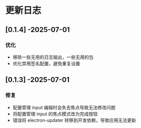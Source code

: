 # 更新日志

## [0.1.4] -2025-07-01

### 优化

- 移除一些无用的日志输出，一些无用的包
- 优化禁用签名配置，避免重复设置

## [0.1.3] -2025-07-01

### 修复

- 配置管理 input 编辑时会失去焦点导致无法修改问题
- 将配置管理 input 的焦点模式改为完成按钮
- 错误将 electron-updater 转移到开发依赖，导致应用无法更新


